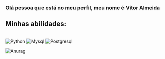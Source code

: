 
### Olá pessoa que está no meu perfil, meu nome é Vitor Almeida 

## Minhas abilidades:

<div style="display: inline_block"><br/>
    <img aling="center" alt="Python" src="https://img.shields.io/badge/Python-3776AB?style=for-the-badge&logo=python&logoColor=white"/>
    <img aling="center" alt="Mysql" src="https://img.shields.io/badge/MySQL-00000F?style=for-the-badge&logo=mysql&logoColor=white"/>
    <img aling="center" alt="Postgresql" src="https://img.shields.io/badge/PostgreSQL-316192?style=for-the-badge&logo=postgresql&logoColor=white"/>
</div>

![Anurag](https://github-readme-stats.vercel.app/api?username=VitorAlmeidaDuarte&show_icons=true&theme=radical)



